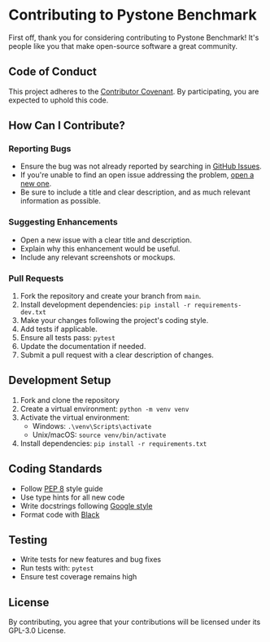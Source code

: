 # Contributing to Pystone Benchmark

First off, thank you for considering contributing to Pystone Benchmark! It's people like you that make open-source software a great community.

## Code of Conduct

This project adheres to the [Contributor Covenant](https://www.contributor-covenant.org/). By participating, you are expected to uphold this code.

## How Can I Contribute?

### Reporting Bugs
- Ensure the bug was not already reported by searching in [GitHub Issues](https://github.com/Nsfr750/benchmark/issues).
- If you're unable to find an open issue addressing the problem, [open a new one](https://github.com/Nsfr750/benchmark/issues/new).
- Be sure to include a title and clear description, and as much relevant information as possible.

### Suggesting Enhancements
- Open a new issue with a clear title and description.
- Explain why this enhancement would be useful.
- Include any relevant screenshots or mockups.

### Pull Requests
1. Fork the repository and create your branch from `main`.
2. Install development dependencies: `pip install -r requirements-dev.txt`
3. Make your changes following the project's coding style.
4. Add tests if applicable.
5. Ensure all tests pass: `pytest`
6. Update the documentation if needed.
7. Submit a pull request with a clear description of changes.

## Development Setup

1. Fork and clone the repository
2. Create a virtual environment: `python -m venv venv`
3. Activate the virtual environment:
   - Windows: `.\venv\Scripts\activate`
   - Unix/macOS: `source venv/bin/activate`
4. Install dependencies: `pip install -r requirements.txt`

## Coding Standards
- Follow [PEP 8](https://www.python.org/dev/peps/pep-0008/) style guide
- Use type hints for all new code
- Write docstrings following [Google style](https://google.github.io/styleguide/pyguide.html#38-comments-and-docstrings)
- Format code with [Black](https://github.com/psf/black)

## Testing
- Write tests for new features and bug fixes
- Run tests with: `pytest`
- Ensure test coverage remains high

## License
By contributing, you agree that your contributions will be licensed under its GPL-3.0 License.
